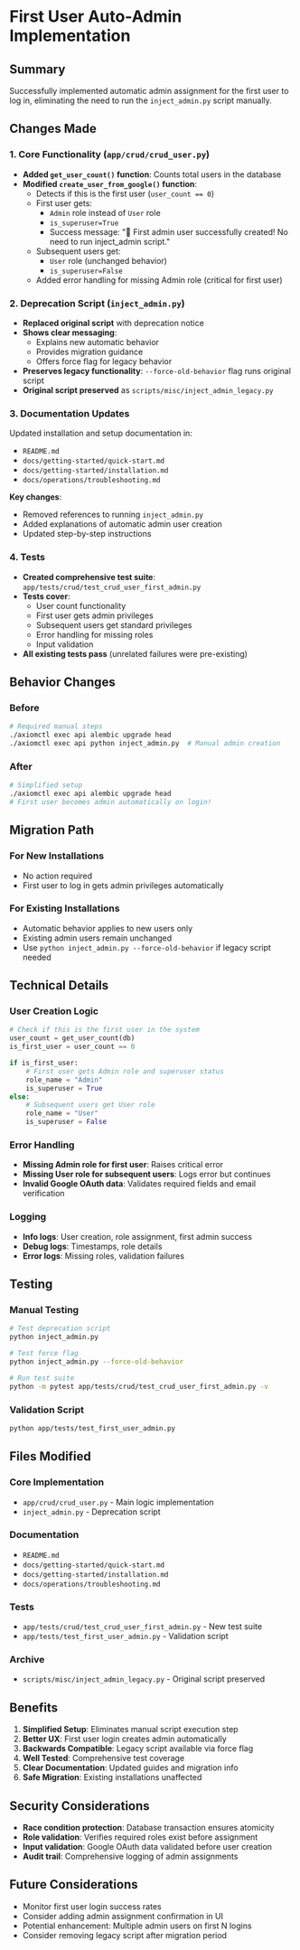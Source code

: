 # First User Auto-Admin Implementation

## Summary

Successfully implemented automatic admin assignment for the first user to log in, eliminating the need to run the `inject_admin.py` script manually.

## Changes Made

### 1. Core Functionality (`app/crud/crud_user.py`)

- **Added `get_user_count()` function**: Counts total users in the database
- **Modified `create_user_from_google()` function**:
  - Detects if this is the first user (`user_count == 0`)
  - First user gets:
    - `Admin` role instead of `User` role  
    - `is_superuser=True`
    - Success message: "🎉 First admin user successfully created! No need to run inject_admin script."
  - Subsequent users get:
    - `User` role (unchanged behavior)
    - `is_superuser=False`
  - Added error handling for missing Admin role (critical for first user)

### 2. Deprecation Script (`inject_admin.py`)

- **Replaced original script** with deprecation notice
- **Shows clear messaging**:
  - Explains new automatic behavior
  - Provides migration guidance
  - Offers force flag for legacy behavior
- **Preserves legacy functionality**: `--force-old-behavior` flag runs original script
- **Original script preserved** as `scripts/misc/inject_admin_legacy.py`

### 3. Documentation Updates

Updated installation and setup documentation in:
- `README.md`
- `docs/getting-started/quick-start.md`
- `docs/getting-started/installation.md`
- `docs/operations/troubleshooting.md`

**Key changes**:
- Removed references to running `inject_admin.py`
- Added explanations of automatic admin user creation
- Updated step-by-step instructions

### 4. Tests

- **Created comprehensive test suite**: `app/tests/crud/test_crud_user_first_admin.py`
- **Tests cover**:
  - User count functionality
  - First user gets admin privileges
  - Subsequent users get standard privileges
  - Error handling for missing roles
  - Input validation
- **All existing tests pass** (unrelated failures were pre-existing)

## Behavior Changes

### Before
```bash
# Required manual steps
./axiomctl exec api alembic upgrade head
./axiomctl exec api python inject_admin.py  # Manual admin creation
```

### After
```bash
# Simplified setup
./axiomctl exec api alembic upgrade head
# First user becomes admin automatically on login!
```

## Migration Path

### For New Installations
- No action required
- First user to log in gets admin privileges automatically

### For Existing Installations
- Automatic behavior applies to new users only
- Existing admin users remain unchanged
- Use `python inject_admin.py --force-old-behavior` if legacy script needed

## Technical Details

### User Creation Logic
```python
# Check if this is the first user in the system
user_count = get_user_count(db)
is_first_user = user_count == 0

if is_first_user:
    # First user gets Admin role and superuser status
    role_name = "Admin"
    is_superuser = True
else:
    # Subsequent users get User role
    role_name = "User" 
    is_superuser = False
```

### Error Handling
- **Missing Admin role for first user**: Raises critical error
- **Missing User role for subsequent users**: Logs error but continues
- **Invalid Google OAuth data**: Validates required fields and email verification

### Logging
- **Info logs**: User creation, role assignment, first admin success
- **Debug logs**: Timestamps, role details
- **Error logs**: Missing roles, validation failures

## Testing

### Manual Testing
```bash
# Test deprecation script
python inject_admin.py

# Test force flag  
python inject_admin.py --force-old-behavior

# Run test suite
python -m pytest app/tests/crud/test_crud_user_first_admin.py -v
```

### Validation Script
```bash
python app/tests/test_first_user_admin.py
```

## Files Modified

### Core Implementation
- `app/crud/crud_user.py` - Main logic implementation
- `inject_admin.py` - Deprecation script

### Documentation  
- `README.md`
- `docs/getting-started/quick-start.md`
- `docs/getting-started/installation.md`
- `docs/operations/troubleshooting.md`

### Tests
- `app/tests/crud/test_crud_user_first_admin.py` - New test suite
- `app/tests/test_first_user_admin.py` - Validation script

### Archive
- `scripts/misc/inject_admin_legacy.py` - Original script preserved

## Benefits

1. **Simplified Setup**: Eliminates manual script execution step
2. **Better UX**: First user login creates admin automatically
3. **Backwards Compatible**: Legacy script available via force flag
4. **Well Tested**: Comprehensive test coverage
5. **Clear Documentation**: Updated guides and migration info
6. **Safe Migration**: Existing installations unaffected

## Security Considerations

- **Race condition protection**: Database transaction ensures atomicity
- **Role validation**: Verifies required roles exist before assignment
- **Input validation**: Google OAuth data validated before user creation
- **Audit trail**: Comprehensive logging of admin assignments

## Future Considerations

- Monitor first user login success rates
- Consider adding admin assignment confirmation in UI
- Potential enhancement: Multiple admin users on first N logins
- Consider removing legacy script after migration period
